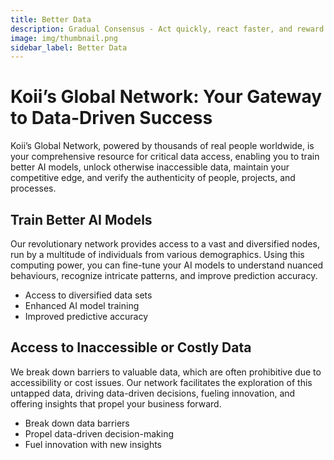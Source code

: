 ```yaml
---
title: Better Data
description: Gradual Consensus - Act quickly, react faster, and reward slowly.
image: img/thumbnail.png
sidebar_label: Better Data
---
```


# Koii’s Global Network: Your Gateway to Data-Driven Success

Koii’s Global Network, powered by thousands of real people worldwide, is your comprehensive resource for critical data access, enabling you to train better AI models, unlock otherwise inaccessible data, maintain your competitive edge, and verify the authenticity of people, projects, and processes.

## Train Better AI Models

Our revolutionary network provides access to a vast and diversified nodes, run by a multitude of individuals from various demographics. Using this computing power, you can fine-tune your AI models to understand nuanced behaviours, recognize intricate patterns, and improve prediction accuracy.

- Access to diversified data sets
- Enhanced AI model training
- Improved predictive accuracy

## Access to Inaccessible or Costly Data

We break down barriers to valuable data, which are often prohibitive due to accessibility or cost issues. Our network facilitates the exploration of this untapped data, driving data-driven decisions, fueling innovation, and offering insights that propel your business forward.

- Break down data barriers
- Propel data-driven decision-making
- Fuel innovation with new insights
